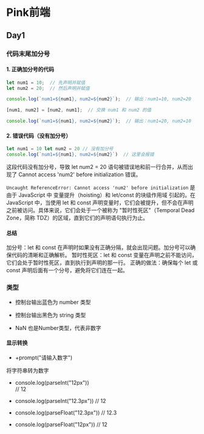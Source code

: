 # Pink前端
## Day1

### 代码末尾加分号
#### 1. 正确加分号的代码
```javascript
let num1 = 10;  // 先声明并赋值
let num2 = 20;  // 然后声明并赋值

console.log(`num1=${num1}, num2=${num2}`);  // 输出：num1=10, num2=20

[num1, num2] = [num2, num1];  // 交换 num1 和 num2 的值

console.log(`num1=${num1}, num2=${num2}`);  // 输出：num1=20, num2=10
```

#### 2. 错误代码（没有加分号）
```javascript
let num1 = 10 let num2 = 20 // 没有加分号
console.log(`num1=${num1}, num2=${num2}`)  // 这里会报错
```
这段代码没有加分号，导致 let num2 = 20 语句被错误地和前一行合并，从而出现了 Cannot access 'num2' before initialization 错误。

`Uncaught ReferenceError: Cannot access 'num2' before initialization` 是由于 JavaScript 中 变量提升（hoisting）和 let/const 的块级作用域 引起的。在 JavaScript 中，当使用 let 和 const 声明变量时，它们会被提升，但不会在声明之前被访问。具体来说，它们会处于一个被称为 "暂时性死区"（Temporal Dead Zone，简称 TDZ）的区域，直到它们的声明语句执行为止。

#### 总结
加分号：let 和 const 在声明时如果没有正确分隔，就会出现问题。加分号可以确保代码的清晰和正确解析。
暂时性死区：let 和 const 变量在声明之前不能访问，它们会处于暂时性死区，直到执行到声明的那一行。
正确的做法：确保每个 let 或 const 声明后面有一个分号，避免将它们连在一起。

### 类型

- 控制台输出蓝色为 number 类型

- 控制台输出黑色为 string 类型

- NaN 也是Number类型，代表非数字

#### 显示转换

- +prompt("请输入数字")

将字符串转为数字

- console.log(parseInt("12px"))  
 // 12

- console.log(parseInt("12.3px"))
 // 12

- console.log(parseFloat("12.3px"))
 // 12.3

 - console.log(parseFloat("12px"))
 // 12